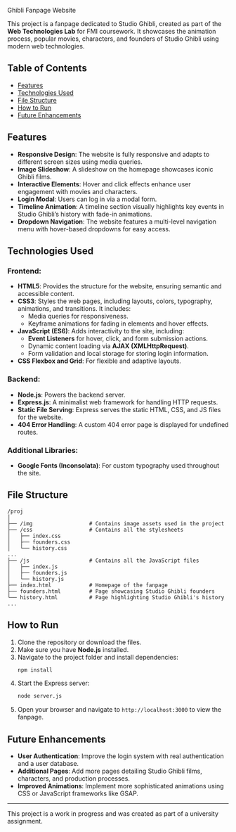 Ghibli Fanpage Website


This project is a fanpage dedicated to Studio Ghibli, created as part of the **Web Technologies Lab** for FMI coursework. It showcases the animation process, popular movies, characters, and founders of Studio Ghibli using modern web technologies.

## Table of Contents

- [Features](#features)
- [Technologies Used](#technologies-used)
- [File Structure](#file-structure)
- [How to Run](#how-to-run)
- [Future Enhancements](#future-enhancements)

## Features

- **Responsive Design**: The website is fully responsive and adapts to different screen sizes using media queries.
- **Image Slideshow**: A slideshow on the homepage showcases iconic Ghibli films.
- **Interactive Elements**: Hover and click effects enhance user engagement with movies and characters.
- **Login Modal**: Users can log in via a modal form.
- **Timeline Animation**: A timeline section visually highlights key events in Studio Ghibli’s history with fade-in animations.
- **Dropdown Navigation**: The website features a multi-level navigation menu with hover-based dropdowns for easy access.

## Technologies Used

### Frontend:
- **HTML5**: Provides the structure for the website, ensuring semantic and accessible content.
- **CSS3**: Styles the web pages, including layouts, colors, typography, animations, and transitions. It includes:
  - Media queries for responsiveness.
  - Keyframe animations for fading in elements and hover effects.
- **JavaScript (ES6)**: Adds interactivity to the site, including:
  - **Event Listeners** for hover, click, and form submission actions.
  - Dynamic content loading via **AJAX (XMLHttpRequest)**.
  - Form validation and local storage for storing login information.
- **CSS Flexbox and Grid**: For flexible and adaptive layouts.

### Backend:
- **Node.js**: Powers the backend server.
- **Express.js**: A minimalist web framework for handling HTTP requests.
- **Static File Serving**: Express serves the static HTML, CSS, and JS files for the website.
- **404 Error Handling**: A custom 404 error page is displayed for undefined routes.

### Additional Libraries:
- **Google Fonts (Inconsolata)**: For custom typography used throughout the site.

## File Structure

```
/proj
│
├── /img                  # Contains image assets used in the project
├── /css                  # Contains all the stylesheets
│   ├── index.css
│   ├── founders.css
│   └── history.css
...
├── /js                   # Contains all the JavaScript files
│   ├── index.js
│   ├── founders.js
│   └── history.js
├── index.html            # Homepage of the fanpage
├── founders.html         # Page showcasing Studio Ghibli founders
└── history.html          # Page highlighting Studio Ghibli's history
...
```

## How to Run

1. Clone the repository or download the files.
2. Make sure you have **Node.js** installed.
3. Navigate to the project folder and install dependencies:
   ```bash
   npm install
   ```
4. Start the Express server:
   ```bash
   node server.js
   ```
5. Open your browser and navigate to `http://localhost:3000` to view the fanpage.

## Future Enhancements

- **User Authentication**: Improve the login system with real authentication and a user database.
- **Additional Pages**: Add more pages detailing Studio Ghibli films, characters, and production processes.
- **Improved Animations**: Implement more sophisticated animations using CSS or JavaScript frameworks like GSAP.

---

This project is a work in progress and was created as part of a university assignment.
```
